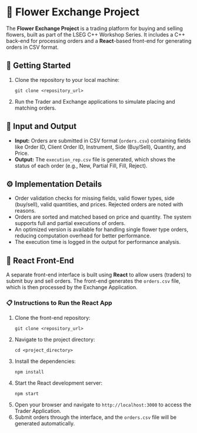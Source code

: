 <h1>🌸 Flower Exchange Project</h1>

<p>
  The <strong>Flower Exchange Project</strong> is a trading platform for buying and selling flowers, built as part of the LSEG C++ Workshop Series. It includes a C++ back-end for processing orders and a <strong>React</strong>-based front-end for generating orders in CSV format.
</p>

<h2>🚀 Getting Started</h2>

<ol>
  <li>Clone the repository to your local machine:</li>
  <pre><code>git clone &lt;repository_url&gt; </code></pre>
  
  <li>Run the Trader and Exchange applications to simulate placing and matching orders.</li>
</ol>

<h2>🔢 Input and Output</h2>

<ul>
  <li><strong>Input:</strong> Orders are submitted in CSV format (<code>orders.csv</code>) containing fields like Order ID, Client Order ID, Instrument, Side (Buy/Sell), Quantity, and Price.</li>
  <li><strong>Output:</strong> The <code>execution_rep.csv</code> file is generated, which shows the status of each order (e.g., New, Partial Fill, Fill, Reject).</li>
</ul>

<h2>⚙️ Implementation Details</h2>

<ul>
  <li>Order validation checks for missing fields, valid flower types, side (buy/sell), valid quantities, and prices. Rejected orders are noted with reasons.</li>
  <li>Orders are sorted and matched based on price and quantity. The system supports full and partial executions of orders.</li>
  <li>An optimized version is available for handling single flower type orders, reducing computation overhead for better performance.</li>
  <li>The execution time is logged in the output for performance analysis.</li>
</ul>

<h2>🎨 React Front-End</h2>

<p>
  A separate front-end interface is built using <strong>React</strong> to allow users (traders) to submit buy and sell orders. The front-end generates the <code>orders.csv</code> file, which is then processed by the Exchange Application.
</p>

<h3>📋 Instructions to Run the React App</h3>

<ol>
  <li>Clone the front-end repository:</li>
  <pre><code>git clone &lt;repository_url&gt;</code></pre>
  
  <li>Navigate to the project directory:</li>
  <pre><code>cd &lt;project_directory&gt;</code></pre>
  
  <li>Install the dependencies:</li>
  <pre><code>npm install</code></pre>
  
  <li>Start the React development server:</li>
  <pre><code>npm start</code></pre>
  
  <li>Open your browser and navigate to <code>http://localhost:3000</code> to access the Trader Application.</li>
  
  <li>Submit orders through the interface, and the <code>orders.csv</code> file will be generated automatically.</li>
</ol>
